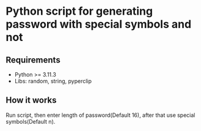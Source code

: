# Python script for generating password with special symbols and not 

## Requirements

* Python >= 3.11.3 
* Libs: random, string, pyperclip

## How it works

Run script, then enter length of password(Default 16), after that use special symbols(Default n).


